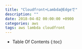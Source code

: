 ```yaml
---
title: "Cloudfront+Lambda@Edgeで"
description: ""
date: 2018-04-02 00:00:00 +0900
categories: aws
tags: aws lambda cloudfront
---
```



* Table Of Contents
{:toc}



